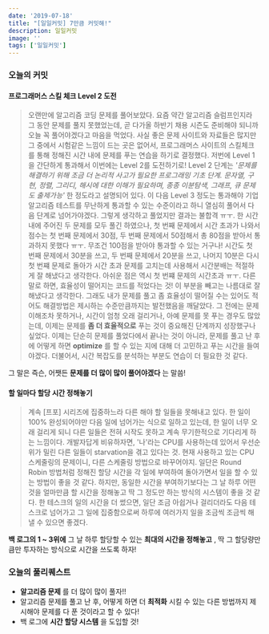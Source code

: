 ```yaml
---
date: '2019-07-18'
title: "[일일커밋] 7만큼 커밋해!"
description: 일일커밋
image: ''
tags: ['일일커밋']
---
```


### 오늘의 커밋

#### 프로그래머스 스킬 체크 Level 2 도전
> 오랜만에 알고리즘 코딩 문제를 풀어보았다. 요즘 약간 알고리즘 슬럼프인지라 그 동안 문제를 풀지 못했었는데, 곧 다가올 하반기 채용 시즌도 준비해야 되니까 오늘 꼭 풀어야겠다고 마음을 먹었다. 사실 좋은 문제 사이트와 자료들은 많지만 그 중에서 시험같은 느낌이 드는 곳은 없어서, 프로그래머스 사이트의 스킬체크를 통해 정해진 시간 내에 문제를 푸는 연습을 하기로 결정했다. 저번에 Level 1을 간단하게 통과해서 이번에는 Level 2를 도전하기로! Level 2 단계는 _'문제를 해결하기 위해 조금 더 논리적 사고가 필요한 프로그래밍 기초 단계. 문자열, 구현, 정렬, 그리디, 해시에 대한 이해가 필요하며, 종종 이분탐색, 그래프, 큐 문제도 출제가능'_ 한 정도라고 설명되어 있다. 이 다음 Level 3 정도는 통과해야 기업 알고리즘 테스트를 무난하게 통과할 수 있는 수준이라고 하니 열심히 풀어서 다음 단계로 넘어가야겠다. 그렇게 생각하고 풀었지만 결과는 불합격 ㅠㅜ. 한 시간 내에 주어진 두 문제를 모두 풀긴 하였으나, 첫 번째 문제에서 시간 초과가 나와서 점수는 첫 번째 문제에서 30점, 두 번째 문제에서 50점해서 총 80점을 받아서 통과하지 못했다 ㅠㅜ. 무조건 100점을 받아야 통과할 수 있는 거구나! 시간도 첫 번째 문제에서 30분을 쓰고, 두 번째 문제에서 20분을 쓰고, 나머지 10분은 다시 첫 번쨰 문제로 돌아가 시간 초과 문제를 고치는데 사용해서 시간분배는 적절하게 잘 해냈다고 생각한다. 아쉬운 점은 역시 첫 번쨰 문제의 시간초과 ㅠㅜ. 다른 말로 하면, 효율성이 떨어지는 코드를 적었다는 것! 이 부분을 빼고는 나름대로 잘 해냈다고 생각한다. 그래도 내가 문제를 풀고 좀 효율성이 떨어질 수는 있어도 적어도 해결방법은 제시하는 수준만큼까지는 발전했음을 깨달았다. 그 전에는 문제 이해조차 못하거나, 시간이 엄청 오래 걸리거나, 아예 문제를 못 푸는 경우도 많았는데, 이제는 문제를 __좀 더 효율적으로__ 푸는 것이 중요해진 단계까지 성장했구나 싶었다. 이제는 단순히 문제를 풀었다에서 끝나는 것이 아니라, 문제를 풀고 난 후에 어떻게 하면 __optimize__ 를 할 수 있는 지에 대해 더 고민하고 푸는 시간을 들여야겠다. 더불어서, 시간 복잡도를 분석하는 부분도 연습이 더 필요한 것 같다. 

그 말은 즉슨, 어쨋든 __문제를 더 많이 많이 풀어야겠다__ 는 말씀!

#### 할 일마다 할당 시간 정해놓기
> 계속 [프포] 시리즈에 집중하느라 다른 해야 할 일들을 못해내고 있다. 한 일이 100% 완성되어야만 다음 일에 넘어가는 식으로 일하고 있는데, 한 일이 너무 오래 걸리게 되니 다른 일들은 전혀 시작도 못하고 계속 무기한적으로 기다리게 하는 느낌이다. 개발자답게 비유하자면, '나'라는 CPU를 사용하는데 있어서 우선순위가 밀린 다른 일들이 starvation을 겪고 있다는 것. 현재 사용하고 있는 CPU 스케줄링의 문제이니, 다른 스케줄링 방법으로 바꾸어야지. 일단은 Round Robin 방법처럼 정해진 할당 시간을 각 일에 부여하여 돌아가면서 일을 할 수 있는 방법이 좋을 것 같다. 하지만, 동일한 시간을 부여하기보다는 그 날 하루 어떤 것을 얼마만큼 할 시간을 정해놓고 딱 그 정도만 하는 방식의 시스템이 좋을 것 같다. 한 테스크의 일의 시간을 더 썼으면, 일단 조금 아쉽거나 걸리더라도 다음 테스크로 넘어가고 그 일에 집중함으로써 하루에 여러가지 일을 조금씩 조금씩 해낼 수 있으면 좋겠다.

__백 로그의 1 ~ 3위에__ 그 날 하루 할당할 수 있는 __최대의 시간을 정해놓고__ , 딱 그 할당량만큼만 투자하는 방식으로 시간을 쓰도록 하자!

### 오늘의 풀리퀘스트
- __알고리즘 문제__ 를 더 많이 많이 풀자!!
- 알고리즘 문제를 풀고 난 후, 어떻게 하면 더 __최적화__ 시킬 수 있는 다른 방법까지 제시해야 문제를 다 푼 것이라고 할 수 있다!
- 백 로그에 __시간 할당 시스템__ 을 도입할 것!